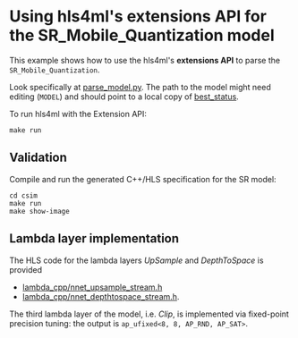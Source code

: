 # Using hls4ml's extensions API for the SR_Mobile_Quantization model

This example shows how to use the hls4ml's **extensions API** to parse the `SR_Mobile_Quantization`.

Look specifically at [parse_model.py](parse_model.py). The path to the model might need editing (`MODEL`) and should point to a local copy of [best_status](https://github.com/fastmachinelearning/SR_Mobile_Quantization/tree/sandbox/experiment/base7_D4C28_bs16ps64_lr1e-3/best_status).

To run hls4ml with the Extension API:
```
make run
```

## Validation

Compile and run the generated C++/HLS specification for the SR model:
```
cd csim
make run
make show-image
```

## Lambda layer implementation

The HLS code for the lambda layers _UpSample_ and _DepthToSpace_ is provided
- [lambda_cpp/nnet_upsample_stream.h](lambda_cpp/nnet_upsample_stream.h)
- [lambda_cpp/nnet_depthtospace_stream.h](lambda_cpp/nnet_depthtospace_stream.h).

The third lambda layer of the model, i.e. _Clip_, is implemented via fixed-point precision tuning: the output is `ap_ufixed<8, 8, AP_RND, AP_SAT>`.


